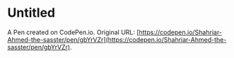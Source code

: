 # Untitled

A Pen created on CodePen.io. Original URL: [https://codepen.io/Shahriar-Ahmed-the-sasster/pen/gbYrVZr](https://codepen.io/Shahriar-Ahmed-the-sasster/pen/gbYrVZr).

